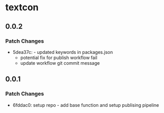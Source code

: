 # textcon

## 0.0.2

### Patch Changes

- 5dea37c: - updated keywords in packages.json
  - potential fix for publish workflow fail
  - update workflow git commit message

## 0.0.1

### Patch Changes

- 6fddac0: setup repo - add base function and setup publising pipeline
